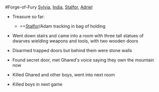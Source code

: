 #Forge-of-Fury 
[Sylvia](PCs/Past/Sylvia.md), [India](PCs/Current/India.md), [Stalfor](PCs/Current/Stalfor.md), [Adriel](PCs/Current/Adriel.md)

- Treasure so far:
	- ==[Stalfor](PCs/Current/Stalfor.md)/Adam tracking in bag of holding

- Went down stairs and came into a room with three tall statues of dwarves wielding weapons and tools, with two wooden doors
- Disarmed trapped doors but behind them were stone walls
- Found secret door, met Ghared's voice saying they own the mountain now
- Killed Ghared and other boys, went into next room
- Killed boys in next game